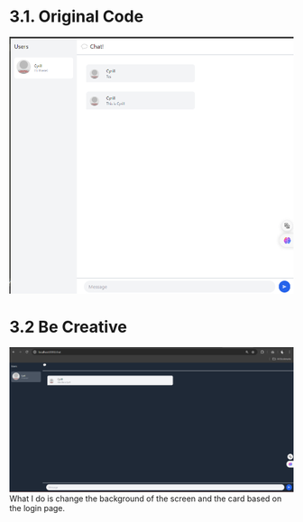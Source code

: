 # 3.1. Original Code 
![alt text](image.png)

# 3.2 Be Creative
![alt text](image-1.png)
What I do is change the background of the screen and the card based on the login page. 